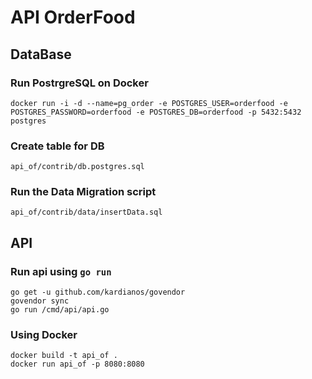 # API OrderFood



## DataBase


### Run PostrgreSQL on Docker 
```
docker run -i -d --name=pg_order -e POSTGRES_USER=orderfood -e POSTGRES_PASSWORD=orderfood -e POSTGRES_DB=orderfood -p 5432:5432 postgres
```
### Create table for DB
```
api_of/contrib/db.postgres.sql
```
### Run the Data Migration script
```
api_of/contrib/data/insertData.sql
```

## API

### Run api using `go run`

```
go get -u github.com/kardianos/govendor
govendor sync
go run /cmd/api/api.go
```

### Using Docker

```
docker build -t api_of .
docker run api_of -p 8080:8080 
```

